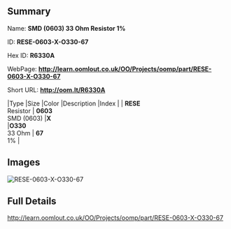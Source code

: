 

## Summary
 
Name: __SMD (0603) 33 Ohm Resistor 1%__

ID: __RESE-0603-X-O330-67__

Hex ID: __R6330A__

WebPage: __http://learn.oomlout.co.uk/OO/Projects/oomp/part/RESE-0603-X-O330-67__

Short URL: __http://oom.lt/R6330A__


|Type   |Size   |Color   |Description   |Index   |
| __RESE__ <br>Resistor  | __0603__<br>SMD (0603)   |__X__<br>    |__O330__<br>33 Ohm    | __67__<br> 1% |


## Images
![RESE-0603-X-O330-67](http://oomlout.com/oomp-gen/parts/RESE-0603-X-O330-67/RESE-0603-X-O330-67_420.jpg)

## Full Details

 http://learn.oomlout.co.uk/OO/Projects/oomp/part/RESE-0603-X-O330-67

